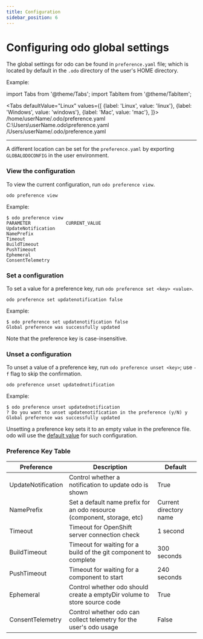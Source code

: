 ```yaml
---
title: Configuration
sidebar_position: 6
---
```

# Configuring odo global settings

The global settings for odo can be found in `preference.yaml` file; which is located by default in the `.odo` directory of the user's HOME directory.

Example:

import Tabs from '@theme/Tabs';
import TabItem from '@theme/TabItem';

<Tabs
defaultValue="Linux"
values={[
{label: 'Linux', value: 'linux'},
{label: 'Windows', value: 'windows'},
{label: 'Mac', value: 'mac'},
]}>
<TabItem value="linux">/home/userName/.odo/preference.yaml</TabItem>
<TabItem value="windows">C:\\Users\userName\.odo\preference.yaml</TabItem>
<TabItem value="mac">/Users/userName/.odo/preference.yaml</TabItem>
</Tabs>

---
A  different location can be set for the `preference.yaml` by exporting `GLOBALODOCONFIG` in the user environment.

### View the configuration
To view the current configuration, run `odo preference view`.

```shell
odo preference view
```
Example:
```shell
$ odo preference view
PARAMETER             CURRENT_VALUE
UpdateNotification
NamePrefix
Timeout
BuildTimeout
PushTimeout
Ephemeral
ConsentTelemetry
```
### Set a configuration
To set a value for a preference key, run `odo preference set <key> <value>`.
```shell
odo preference set updatenotification false
```
Example:
```shell
$ odo preference set updatenotification false
Global preference was successfully updated
```
Note that the preference key is case-insensitive.

### Unset a configuration
To unset a value of a preference key, run `odo preference unset <key>`; use `-f` flag to skip the confirmation.
```shell
odo preference unset updatednotification
```
Example:
```shell
$ odo preference unset updatednotification
? Do you want to unset updatenotification in the preference (y/N) y
Global preference was successfully updated
```

Unsetting a preference key sets it to an empty value in the preference file. odo will use the [default value](./configure#preference-key-table) for such configuration.

### Preference Key Table

| Preference            | Description                                                               | Default                   |
| --------------------- | ------------------------------------------------------------------------- | ------------------------- |
| UpdateNotification    | Control whether a notification to update odo is shown                     | True                      |
| NamePrefix            | Set a default name prefix for an odo resource (component, storage, etc)   | Current directory name    |
| Timeout               | Timeout for OpenShift server connection check                             | 1 second                  |
| BuildTimeout          | Timeout for waiting for a build of the git component to complete          | 300 seconds               |
| PushTimeout           | Timeout for waiting for a component to start                              | 240 seconds               |
| Ephemeral             | Control whether odo should create a emptyDir volume to store source code  | True                      |
| ConsentTelemetry      | Control whether odo can collect telemetry for the user's odo usage        | False                     |

